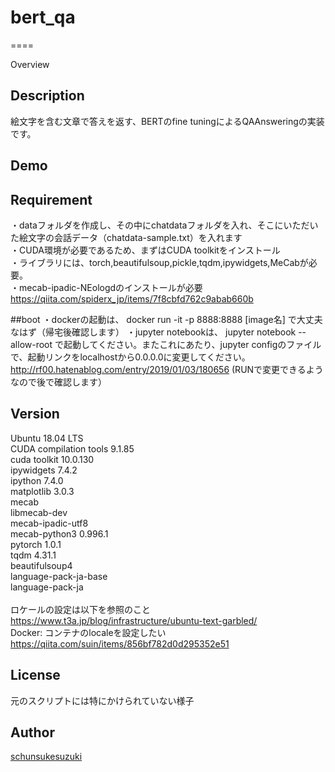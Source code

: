 # bert_qa
====

Overview

## Description
絵文字を含む文章で答えを返す、BERTのfine tuningによるQAAnsweringの実装です。

## Demo

## Requirement
・dataフォルダを作成し、その中にchatdataフォルダを入れ、そこにいただいた絵文字の会話データ（chatdata-sample.txt）を入れます</br>
・CUDA環境が必要であるため、まずはCUDA toolkitをインストール</br>
・ライブラリには、torch,beautifulsoup,pickle,tqdm,ipywidgets,MeCabが必要。</br>
・mecab-ipadic-NEologdのインストールが必要</br>
https://qiita.com/spiderx_jp/items/7f8cbfd762c9abab660b</br>

##boot
・dockerの起動は、
 docker run -it -p 8888:8888 [image名]
 で大丈夫なはず（帰宅後確認します）
・jupyter notebookは、
 jupyter notebook --allow-root
 で起動してください。またこれにあたり、jupyter configのファイルで、起動リンクをlocalhostから0.0.0.0に変更してください。
 http://rf00.hatenablog.com/entry/2019/01/03/180656
 (RUNで変更できるようなので後で確認します）

## Version
Ubuntu 18.04 LTS</br>
CUDA compilation tools 9.1.85</br>
cuda toolkit 10.0.130</br>
ipywidgets 7.4.2</br>
ipython 7.4.0</br>
matplotlib 3.0.3</br>
mecab</br>
libmecab-dev</br>
mecab-ipadic-utf8</br>
mecab-python3 0.996.1</br>
pytorch 1.0.1</br>
tqdm 4.31.1</br>
beautifulsoup4</br>
language-pack-ja-base</br> 
language-pack-ja</br>
</br>
ロケールの設定は以下を参照のこと</br>
https://www.t3a.jp/blog/infrastructure/ubuntu-text-garbled/</br>
Docker: コンテナのlocaleを設定したい https://qiita.com/suin/items/856bf782d0d295352e51</br>

## License

元のスクリプトには特にかけられていない様子

## Author

[schunsukesuzuki](https://github.com/schunsukesuzuki)
